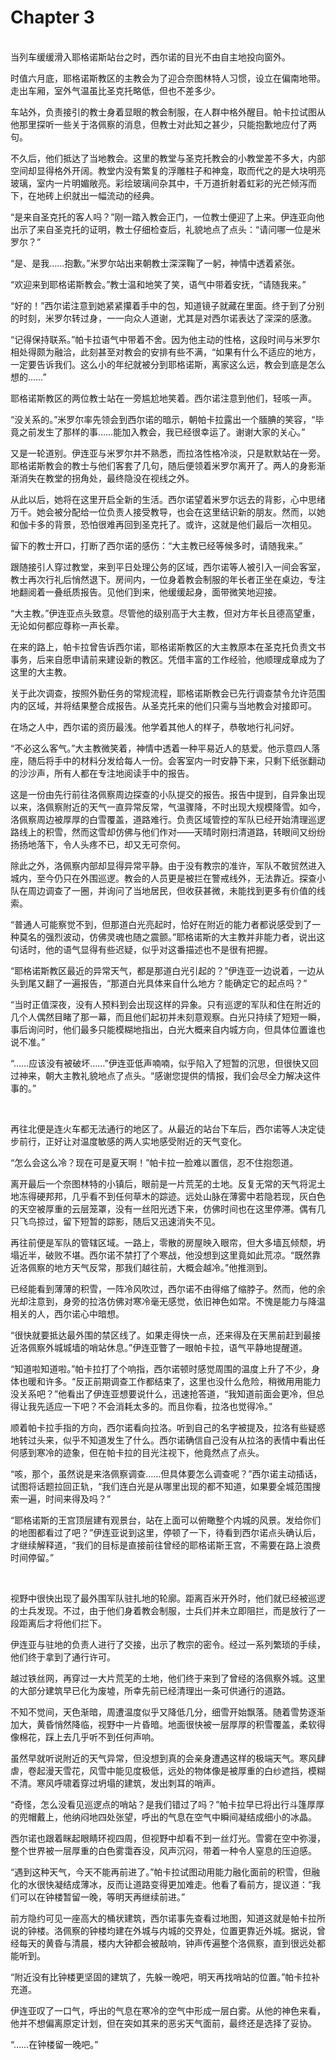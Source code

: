# Chapter 3

<br>
当列车缓缓滑入耶格诺斯站台之时，西尔诺的目光不由自主地投向窗外。

时值六月底，耶格诺斯教区的主教会为了迎合奈图林特人习惯，设立在偏南地带。走出车厢，室外气温虽比圣克托略低，但也不差多少。

车站外，负责接引的教士身着显眼的教会制服，在人群中格外醒目。帕卡拉试图从他那里探听一些关于洛佩察的消息，但教士对此知之甚少，只能抱歉地应付了两句。

不久后，他们抵达了当地教会。这里的教堂与圣克托教会的小教堂差不多大，内部空间却显得格外开阔。教堂内没有繁复的浮雕柱子和神龛，取而代之的是大块明亮玻璃，室内一片明媚敞亮。彩绘玻璃间杂其中，千万道折射着虹彩的光芒倾泻而下，在地砖上织就出一幅流动的经典。

“是来自圣克托的客人吗？”刚一踏入教会正门，一位教士便迎了上来。伊连亚向他出示了来自圣克托的证明，教士仔细检查后，礼貌地点了点头：“请问哪一位是米罗尔？”

“是、是我……抱歉。”米罗尔站出来朝教士深深鞠了一躬，神情中透着紧张。

“欢迎来到耶格诺斯教会。”教士温和地笑了笑，语气中带着安抚，“请随我来。”

“好的！”西尔诺注意到她紧紧攥着手中的包，知道镜子就藏在里面。终于到了分别的时刻，米罗尔转过身，一一向众人道谢，尤其是对西尔诺表达了深深的感激。

“记得保持联系。”帕卡拉语气中带着不舍。因为他主动的性格，这段时间与米罗尔相处得颇为融洽，此刻甚至对教会的安排有些不满，“如果有什么不适应的地方，一定要告诉我们。这么小的年纪就被分到耶格诺斯，离家这么远，教会到底是怎么想的……”

耶格诺斯教区的两位教士站在一旁尴尬地笑着。西尔诺注意到他们，轻咳一声。

“没关系的。”米罗尔率先领会到西尔诺的暗示，朝帕卡拉露出一个腼腆的笑容，“毕竟之前发生了那样的事……能加入教会，我已经很幸运了。谢谢大家的关心。”

又是一轮道别。伊连亚与米罗尔并不熟悉，而拉洛性格冷淡，只是默默站在一旁。耶格诺斯教会的教士与他们客套了几句，随后便领着米罗尔离开了。两人的身影渐渐消失在教堂的拐角处，最终隐没在视线之外。

从此以后，她将在这里开启全新的生活。西尔诺望着米罗尔远去的背影，心中思绪万千。她会被分配给一位负责人接受教导，也会在这里结识新的朋友。然而，以她和伽卡多的背景，恐怕很难再回到圣克托了。或许，这就是他们最后一次相见。

留下的教士开口，打断了西尔诺的感伤：“大主教已经等候多时，请随我来。”

跟随接引人穿过教堂，来到平日处理公务的区域，西尔诺等人被引入一间会客室，教士再次行礼后悄然退下。房间内，一位身着教会制服的年长者正坐在桌边，专注地翻阅着一叠纸质报告。见他们到来，他缓缓起身，面带微笑地迎接。

“大主教。”伊连亚点头致意。尽管他的级别高于大主教，但对方年长且德高望重，无论如何都应尊称一声长辈。

在来的路上，帕卡拉曾告诉西尔诺，耶格诺斯教区的大主教原本在圣克托负责文书事务，后来自愿申请前来建设新的教区。凭借丰富的工作经验，他顺理成章成为了这里的大主教。

关于此次调查，按照外勤任务的常规流程，耶格诺斯教会已先行调查禁令允许范围内的区域，并将结果整合成报告。从圣克托来的他们只需与当地教会对接即可。

在场之人中，西尔诺的资历最浅。他学着其他人的样子，恭敬地行礼问好。

“不必这么客气。”大主教微笑着，神情中透着一种平易近人的慈爱。他示意四人落座，随后将手中的材料分发给每人一份。会客室内一时安静下来，只剩下纸张翻动的沙沙声，所有人都在专注地阅读手中的报告。

这是一份由先行前往洛佩察周边探查的小队提交的报告。报告中提到，自异象出现以来，洛佩察附近的天气一直异常反常，气温骤降，不时出现大规模降雪。如今，洛佩察周边被厚厚的白雪覆盖，道路难行。负责区域管控的军队已经开始清理巡逻路线上的积雪，然而这雪却仿佛与他们作对——天晴时刚扫清道路，转眼间又纷纷扬扬地落下，令人头疼不已，却又无可奈何。

除此之外，洛佩察内部却显得异常平静。由于没有教宗的准许，军队不敢贸然进入城内，至今仍只在外围巡逻。教会的人员更是被拦在警戒线外，无法靠近。探查小队在周边调查了一圈，并询问了当地居民，但收获甚微，未能找到更多有价值的线索。

“普通人可能察觉不到，但那道白光亮起时，恰好在附近的能力者都说感受到了一种莫名的强烈波动，仿佛灵魂也随之震颤。”耶格诺斯的大主教并非能力者，说出这句话时，他的语气显得有些迟疑，似乎对这番描述也不是很有把握。

“耶格诺斯教区最近的异常天气，都是那道白光引起的？”伊连亚一边说着，一边从头到尾又翻了一遍报告，“那道白光具体来自什么地方？能确定它的起点吗？”

“当时正值深夜，没有人预料到会出现这样的异象。只有巡逻的军队和住在附近的几个人偶然目睹了那一幕，而且他们起初并未刻意观察。白光只持续了短短一瞬，事后询问时，他们最多只能模糊地指出，白光大概来自内城方向，但具体位置谁也说不准。”

“……应该没有被破坏……”伊连亚低声喃喃，似乎陷入了短暂的沉思，但很快又回过神来，朝大主教礼貌地点了点头。“感谢您提供的情报，我们会尽全力解决这件事的。”

<br>

再往北便是连火车都无法通行的地区了。从最近的站台下车后，西尔诺等人决定徒步前行，正好让对温度敏感的两人实地感受附近的天气变化。

“怎么会这么冷？现在可是夏天啊！”帕卡拉一脸难以置信，忍不住抱怨道。

离开最后一个奈图林特的小镇后，眼前是一片荒芜的土地。反复无常的天气将泥土地冻得硬邦邦，几乎看不到任何草木的踪迹。远处山脉在薄雾中若隐若现，灰白色的天空被厚重的云层笼罩，没有一丝阳光透下来，仿佛时间也在这里停滞。偶有几只飞鸟掠过，留下短暂的踪影，随后又迅速消失不见。

再往前便是军队的管辖区域。一路上，零散的房屋映入眼帘，但大多墙瓦倾颓，坍塌近半，破败不堪。西尔诺不禁打了个寒战，他没想到这里竟如此荒凉。“既然靠近洛佩察的地方天气反常，那我们越往前，大概会越冷。”他推测到。

已经能看到薄薄的积雪，一阵冷风吹过，西尔诺不由得缩了缩脖子。然而，他的余光却注意到，身旁的拉洛仿佛对寒冷毫无感觉，依旧神色如常。不愧是能力与降温相关的人，西尔诺心中暗想。

“很快就要抵达最外围的禁区线了。如果走得快一点，还来得及在天黑前赶到最接近洛佩察外城城墙的哨站休息。”伊连亚瞥了一眼帕卡拉，语气平静地提醒道。

“知道啦知道啦。”帕卡拉打了个响指，西尔诺顿时感觉周围的温度上升了不少，身体也暖和许多。“反正前期调查工作都结束了，这里也没什么危险，稍微用用能力没关系吧？”他看出了伊连亚想要说什么，迅速抢答道，“我知道前面会更冷，但总得让我先适应一下吧？不会消耗太多的。而且你看，拉洛也觉得冷。”

顺着帕卡拉手指的方向，西尔诺看向拉洛。听到自己的名字被提及，拉洛有些疑惑地转过头来，似乎不知道发生了什么。西尔诺确信自己没有从拉洛的表情中看出任何感到寒冷的迹象，但在帕卡拉的目光注视下，他竟然点了点头。

“咳，那个，虽然说是来洛佩察调查……但具体要怎么调查呢？”西尔诺主动插话，试图将话题拉回正轨，“我们连白光是从哪里出现的都不知道，如果要全城范围搜索一遍，时间来得及吗？”

“耶格诺斯的王宫顶层建有观景台，站在上面可以俯瞰整个内城的风景。发给你们的地图都看过了吧？”伊连亚说到这里，停顿了一下，待看到西尔诺点头确认后，才继续解释道，“我们的目标是直接前往曾经的耶格诺斯王宫，不需要在路上浪费时间停留。”

<br>

视野中很快出现了最外围军队驻扎地的轮廓。距离百米开外时，他们就已经被巡逻的士兵发现。不过，由于他们身着教会制服，士兵们并未立即阻拦，而是放行了一段距离后才将他们拦下。

伊连亚与驻地的负责人进行了交接，出示了教宗的密令。经过一系列繁琐的手续，他们终于拿到了通行许可。

越过铁丝网，再穿过一大片荒芜的土地，他们终于来到了曾经的洛佩察外城。这里的大部分建筑早已化为废墟，所幸先前已经清理出一条可供通行的道路。

不知不觉间，天色渐暗，周遭温度似乎又降低几分，细雪开始飘落。随着雪势逐渐加大，黄昏悄然降临，视野中一片昏暗。地面很快被一层厚厚的积雪覆盖，柔软得像棉花，踩上去几乎听不到任何声响。

虽然早就听说附近的天气异常，但没想到真的会亲身遭遇这样的极端天气。寒风肆虐，卷起漫天雪花，风雪中能见度极低，远处的物体像是被厚重的白纱遮挡，模糊不清。寒风呼啸着穿过坍塌的建筑，发出刺耳的哨声。

“奇怪，怎么没看见巡逻点的哨站？是我们错过了吗？”帕卡拉早已将出行斗篷厚厚的兜帽戴上，他纳闷地四处张望，呼出的气息在空气中瞬间凝结成细小的冰晶。

西尔诺也跟着眯起眼睛环视四周，但视野中却看不到一丝灯光。雪雾在空中弥漫，整个世界被一层厚重的白色雾霭吞没，风声沉闷，带着一种令人窒息的压迫感。

“遇到这种天气，今天不能再前进了。”帕卡拉试图动用能力融化面前的积雪，但融化的水很快凝结成薄冰，反而让道路变得更加难走。他看了看前方，提议道：“我们可以在钟楼暂留一晚，等明天再继续前进。”

前方隐约可见一座高大的桶状建筑，西尔诺事先查看过地图，知道这就是帕卡拉所说的钟楼。洛佩察的钟楼均建在外城与内城的交界处，位置更靠近外城。据说，曾经每天的黄昏与清晨，楼内大钟都会被敲响，钟声传遍整个洛佩察，直到很远处都能听到。

“附近没有比钟楼更坚固的建筑了，先躲一晚吧，明天再找哨站的位置。”帕卡拉补充道。

伊连亚叹了一口气，呼出的气息在寒冷的空气中形成一层白雾。从他的神色来看，他并不想偏离原定计划，但在突如其来的恶劣天气面前，最终还是选择了妥协。

“……在钟楼留一晚吧。”
